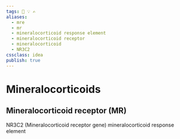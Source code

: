 ```yaml
---
tags: 💨 💡 ✍️
aliases: 
  - mre
  - mr
  - mineralocorticoid response element
  - mineralocorticoid receptor
  - mineralocorticoid
  - NR3C2
cssclass: idea
publish: true
---
```

# Mineralocorticoids

## Mineralocorticoid receptor (MR)
NR3C2 (Mineralocorticoid receptor gene)
mineralocorticoid response element
